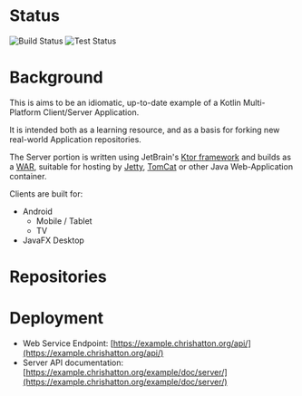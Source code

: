 # Status

![Build Status](https://git.chrishatton.org/chris/multiplatform-template/badges/master/build.svg)
![Test Status](https://git.chrishatton.org/chris/multiplatform-template/badges/master/coverage.svg)


# Background

This is aims to be an idiomatic, up-to-date example of a Kotlin Multi-Platform Client/Server Application.

It is intended both as a learning resource, and as a basis for forking new real-world Application repositories.

The Server portion is written using JetBrain's [Ktor framework](https://ktor.io/) and builds as a [WAR](https://en.wikipedia.org/wiki/WAR_(file_format)), suitable for hosting by [Jetty](https://www.eclipse.org/jetty/), [TomCat](https://tomcat.apache.org/) or other Java Web-Application container.

Clients are built for:
* Android
  * Mobile / Tablet
  * TV
* JavaFX Desktop

# Repositories

# Deployment

* Web Service Endpoint: [https://example.chrishatton.org/api/](https://example.chrishatton.org/api/)
* Server API documentation: [https://example.chrishatton.org/example/doc/server/](https://example.chrishatton.org/example/doc/server/)
